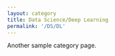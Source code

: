 ```yaml
---
layout: category
title: Data Science/Deep Learning
permalink: '/DS/DL'
---
```


Another sample category page.

